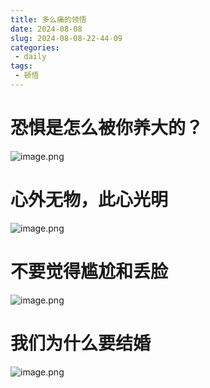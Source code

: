 ```yaml
---
title: 多么痛的领悟
date: 2024-08-08
slug: 2024-08-08-22-44-09
categories:
 - daily
tags:
 - 顿悟
---
```


# 恐惧是怎么被你养大的？

![image.png](https://ossk.cc/file/3f3901ceeea239439b9f0.png)

# 心外无物，此心光明

![image.png](https://ossk.cc/file/b1050e7bdc20db0c0ec25.png)

# 不要觉得尴尬和丢脸

![image.png](https://ossk.cc/file/6d1dd0710f1a0128499cb.png)

# 我们为什么要结婚

![image.png](https://ossk.cc/file/76efe573c65dd28796314.png)